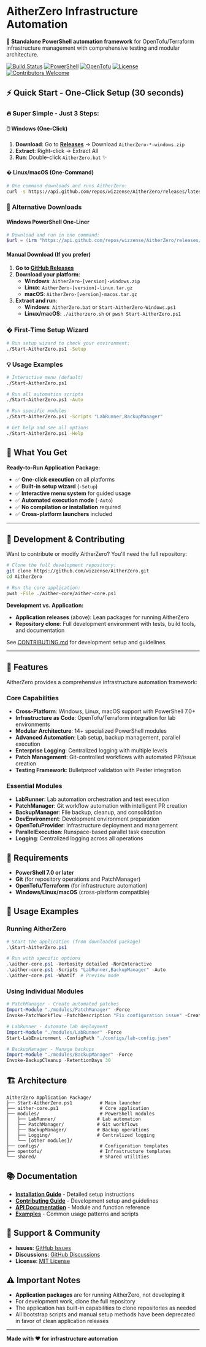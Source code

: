 # AitherZero Infrastructure Automation

**🚀 Standalone PowerShell automation framework** for OpenTofu/Terraform infrastructure management with comprehensive testing and modular architecture.

[![Build Status](https://github.com/wizzense/AitherZero/actions/workflows/build-release.yml/badge.svg)](https://github.com/wizzense/AitherZero/actions)
[![PowerShell](https://img.shields.io/badge/PowerShell-7.0+-blue.svg)](https://github.com/PowerShell/PowerShell)
[![OpenTofu](https://img.shields.io/badge/OpenTofu-Compatible-orange.svg)](https://opentofu.org/)
[![License](https://img.shields.io/badge/License-MIT-green.svg)](LICENSE)
[![Contributors Welcome](https://img.shields.io/badge/Contributors-Welcome-brightgreen.svg)](CONTRIBUTING.md)

## ⚡ Quick Start - One-Click Setup (30 seconds)

### 🔥 Super Simple - Just 3 Steps:

#### 🖱️ **Windows (One-Click)**
1. **Download**: Go to **[Releases](https://github.com/wizzense/AitherZero/releases/latest)** → Download `AitherZero-*-windows.zip`
2. **Extract**: Right-click → Extract All
3. **Run**: Double-click `AitherZero.bat` ✨

#### �️ **Linux/macOS (One-Command)**
```bash
# One command downloads and runs AitherZero:
curl -s https://api.github.com/repos/wizzense/AitherZero/releases/latest | grep "browser_download_url.*$(uname -s | tr '[:upper:]' '[:lower:]').tar.gz" | head -1 | cut -d '"' -f 4 | xargs curl -L | tar -xz && cd AitherZero-* && ./aitherzero.sh
```

### 🚀 Alternative Downloads

#### Windows PowerShell One-Liner
```powershell
# Download and run in one command:
$url = (irm "https://api.github.com/repos/wizzense/AitherZero/releases/latest").assets | ? name -like "*windows.zip" | % browser_download_url; iwr $url -OutFile "AitherZero.zip"; Expand-Archive "AitherZero.zip" -Force; $folder = (gci -Directory | ? Name -like "AitherZero*")[0].Name; cd $folder; .\AitherZero.bat
```

#### Manual Download (If you prefer)
1. **Go to [GitHub Releases](https://github.com/wizzense/AitherZero/releases/latest)**
2. **Download your platform**:
   - **Windows**: `AitherZero-[version]-windows.zip`
   - **Linux**: `AitherZero-[version]-linux.tar.gz`
   - **macOS**: `AitherZero-[version]-macos.tar.gz`
3. **Extract and run**:
   - **Windows**: `AitherZero.bat` or `Start-AitherZero-Windows.ps1`
   - **Linux/macOS**: `./aitherzero.sh` or `pwsh Start-AitherZero.ps1`

### � First-Time Setup Wizard
```bash
# Run setup wizard to check your environment:
./Start-AitherZero.ps1 -Setup
```

### 💡 Usage Examples
```bash
# Interactive menu (default)
./Start-AitherZero.ps1

# Run all automation scripts
./Start-AitherZero.ps1 -Auto

# Run specific modules
./Start-AitherZero.ps1 -Scripts "LabRunner,BackupManager"

# Get help and see all options
./Start-AitherZero.ps1 -Help
```

## 🎯 What You Get

**Ready-to-Run Application Package:**
- ✅ **One-click execution** on all platforms
- ✅ **Built-in setup wizard** (`-Setup`)
- ✅ **Interactive menu system** for guided usage
- ✅ **Automated execution mode** (`-Auto`)
- ✅ **No compilation or installation** required
- ✅ **Cross-platform launchers** included

---

## 🔧 Development & Contributing

Want to contribute or modify AitherZero? You'll need the full repository:

```bash
# Clone the full development repository:
git clone https://github.com/wizzense/AitherZero.git
cd AitherZero

# Run the core application:
pwsh -File ./aither-core/aither-core.ps1
```

**Development vs. Application:**

- **Application releases** (above): Lean packages for running AitherZero
- **Repository clone**: Full development environment with tests, build tools, and documentation

See [CONTRIBUTING.md](CONTRIBUTING.md) for development setup and guidelines.

---

## 🚀 Features

AitherZero provides a comprehensive infrastructure automation framework:

### Core Capabilities

- **Cross-Platform**: Windows, Linux, macOS support with PowerShell 7.0+
- **Infrastructure as Code**: OpenTofu/Terraform integration for lab environments
- **Modular Architecture**: 14+ specialized PowerShell modules
- **Advanced Automation**: Lab setup, backup management, parallel execution
- **Enterprise Logging**: Centralized logging with multiple levels
- **Patch Management**: Git-controlled workflows with automated PR/issue creation
- **Testing Framework**: Bulletproof validation with Pester integration

### Essential Modules

- **LabRunner**: Lab automation orchestration and test execution
- **PatchManager**: Git workflow automation with intelligent PR creation
- **BackupManager**: File backup, cleanup, and consolidation
- **DevEnvironment**: Development environment preparation
- **OpenTofuProvider**: Infrastructure deployment and management
- **ParallelExecution**: Runspace-based parallel task execution
- **Logging**: Centralized logging across all operations

## 🔧 Requirements

- **PowerShell 7.0 or later**
- **Git** (for repository operations and PatchManager)
- **OpenTofu/Terraform** (for infrastructure automation)
- **Windows/Linux/macOS** (cross-platform compatible)

## 📖 Usage Examples

### Running AitherZero

```powershell
# Start the application (from downloaded package)
.\Start-AitherZero.ps1

# Run with specific options
.\aither-core.ps1 -Verbosity detailed -NonInteractive
.\aither-core.ps1 -Scripts "LabRunner,BackupManager" -Auto
.\aither-core.ps1 -WhatIf  # Preview mode
```

### Using Individual Modules

```powershell
# PatchManager - Create automated patches
Import-Module "./modules/PatchManager" -Force
Invoke-PatchWorkflow -PatchDescription "Fix configuration issue" -CreatePR

# LabRunner - Automate lab deployment
Import-Module "./modules/LabRunner" -Force
Start-LabEnvironment -ConfigPath "./configs/lab-config.json"

# BackupManager - Manage backups
Import-Module "./modules/BackupManager" -Force
Invoke-BackupCleanup -RetentionDays 30
```

## 🏗️ Architecture

```text
AitherZero Application Package/
├── Start-AitherZero.ps1          # Main launcher
├── aither-core.ps1               # Core application
├── modules/                      # PowerShell modules
│   ├── LabRunner/               # Lab automation
│   ├── PatchManager/            # Git workflows
│   ├── BackupManager/           # Backup operations
│   ├── Logging/                 # Centralized logging
│   └── [other modules]/
├── configs/                      # Configuration templates
├── opentofu/                     # Infrastructure templates
└── shared/                       # Shared utilities
```

## 📚 Documentation

- **[Installation Guide](INSTALL.md)** - Detailed setup instructions
- **[Contributing Guide](CONTRIBUTING.md)** - Development setup and guidelines
- **[API Documentation](docs/)** - Module and function reference
- **[Examples](docs/examples/)** - Common usage patterns and scripts

## 🔄 Support & Community

- **Issues**: [GitHub Issues](https://github.com/wizzense/AitherZero/issues)
- **Discussions**: [GitHub Discussions](https://github.com/wizzense/AitherZero/discussions)
- **License**: [MIT License](LICENSE)

## ⚠️ Important Notes

- **Application packages** are for running AitherZero, not developing it
- For development work, clone the full repository
- The application has built-in capabilities to clone repositories as needed
- All bootstrap scripts and manual setup methods have been deprecated in favor of clean application releases

---

**Made with ❤️ for infrastructure automation**
